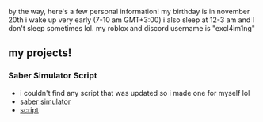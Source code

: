 by the way, here's a few personal information!
my birthday is in november 20th
i wake up very early (7-10 am GMT+3:00)
i also sleep at 12-3 am and I don't sleep sometimes lol.
my roblox and discord username is "excl4im1ng"

## my projects!
### Saber Simulator Script
- i couldn't find any script that was updated so i made one for myself lol
- [saber simulator](https://www.roblox.com/games/3823781113/Saber-Simulator)
- [script](https://raw.githubusercontent.com/ikilledaiden/hax/main/sabersim)
